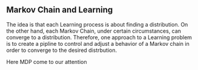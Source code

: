## Markov Chain and Learning
The idea is that each Learning process is about finding a distribution. On the other hand, each Markov Chain, under certain circumstances, can converge to a distribution. Therefore, one approach to a Learning problem is to create a pipline to control  and adjust a behavior of a Markov chain in order to converge to the desired distrbution.

Here MDP come to our attention 


